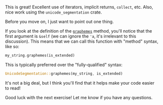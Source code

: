 This is great! Excellent use of iterators, implicit returns, `collect`, etc. Also, nice work using the `unicode_segmentation` crate.

Before you move on, I just want to point out one thing.

If you look at the definition of the [`graphemes`] method, you'll notice that the first argument is `&self` (we can ignore the `'a`, it's irrelevant to this discussion). This means that we can call this function with "method" syntax, like so:

```rust
my_string.graphemes(is_extended)
```

This is typically preferred over the "fully-qualified" syntax:

```rust
UnicodeSegmentation::graphemes(my_string, is_extended)
```

It's not a big deal, but I think you'll find that it helps make your code easier to read!

Good luck with the next exercise! Let me know if you have any questions.

[`graphemes`]: https://docs.rs/unicode-segmentation/1.6.0/unicode_segmentation/trait.UnicodeSegmentation.html#tymethod.graphemes